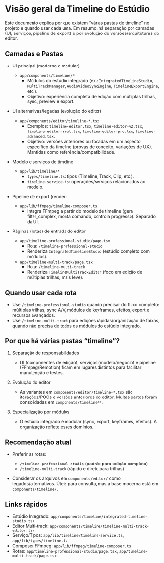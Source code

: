 # Visão geral da Timeline do Estúdio

Este documento explica por que existem “várias pastas de timeline” no projeto e quando usar cada uma. Em resumo, há separação por camadas (UI, serviços, pipeline de export) e por evolução de versões/arquiteturas do editor.

## Camadas e Pastas

- UI principal (moderna e modular)
  - `app/components/timeline/*`
    - Módulos do estúdio integrado (ex.: `IntegratedTimelineStudio`, `MultiTrackManager`, `AudioVideoSyncEngine`, `TimelineExportEngine`, etc.).
    - Objetivo: experiência completa de edição com múltiplas trilhas, sync, preview e export.

- UI alternativas/legadas (evolução do editor)
  - `app/components/editor/timeline-*.tsx`
    - Exemplos: `timeline-editor.tsx`, `timeline-editor-v2.tsx`, `timeline-editor-real.tsx`, `timeline-editor-pro.tsx`, `timeline-advanced.tsx`.
    - Objetivo: versões anteriores ou focadas em um aspecto específico da timeline (provas de conceito, variações de UX). Mantidas como referência/compatibilidade.

- Modelo e serviços de timeline
  - `app/lib/timeline/*`
    - `types/timeline.ts`: tipos (Timeline, Track, Clip, etc.).
    - `timeline-service.ts`: operações/serviços relacionados ao modelo.

- Pipeline de export (render)
  - `app/lib/ffmpeg/timeline-composer.ts`
    - Integra FFmpeg a partir do modelo de timeline (gera filter_complex, monta comando, controla progresso). Separado da UI.

- Páginas (rotas) de entrada do editor
  - `app/timeline-professional-studio/page.tsx`
    - Rota: `/timeline-professional-studio`
    - Renderiza `IntegratedTimelineStudio` (estúdio completo com módulos).
  - `app/timeline-multi-track/page.tsx`
    - Rota: `/timeline-multi-track`
    - Renderiza `TimelineMultiTrackEditor` (foco em edição de múltiplas trilhas, mais leve).

## Quando usar cada rota

- Use `/timeline-professional-studio` quando precisar do fluxo completo: múltiplas trilhas, sync A/V, módulos de keyframes, efeitos, export e recursos avançados.
- Use `/timeline-multi-track` para edições rápidas/organização de faixas, quando não precisa de todos os módulos do estúdio integrado.

## Por que há várias pastas “timeline”?

1. Separação de responsabilidades
   - UI (componentes de edição), serviços (modelo/negócio) e pipeline (FFmpeg/Remotion) ficam em lugares distintos para facilitar manutenção e testes.

2. Evolução do editor
   - As variantes em `components/editor/timeline-*.tsx` são iterações/POCs e versões anteriores do editor. Muitas partes foram consolidadas em `components/timeline/*`.

3. Especialização por módulos
   - O estúdio integrado é modular (sync, export, keyframes, efeitos). A organização reflete esses domínios.

## Recomendação atual

- Preferir as rotas:
  - `/timeline-professional-studio` (padrão para edição completa)
  - `/timeline-multi-track` (rápido e direto para trilhas)

- Considerar os arquivos em `components/editor/` como legados/alternativos. Úteis para consulta, mas a base moderna está em `components/timeline/`.

## Links rápidos

- Estúdio Integrado: `app/components/timeline/integrated-timeline-studio.tsx`
- Editor Multi‑track: `app/components/timeline/timeline-multi-track-editor.tsx`
- Serviço/Tipos: `app/lib/timeline/timeline-service.ts`, `app/lib/types/timeline.ts`
- Composer FFmpeg: `app/lib/ffmpeg/timeline-composer.ts`
- Rotas: `app/timeline-professional-studio/page.tsx`, `app/timeline-multi-track/page.tsx`
